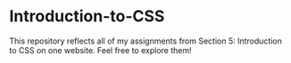 # Introduction-to-CSS
This repository reflects all of my assignments from Section 5: Introduction to CSS on one website. Feel free to explore them!
